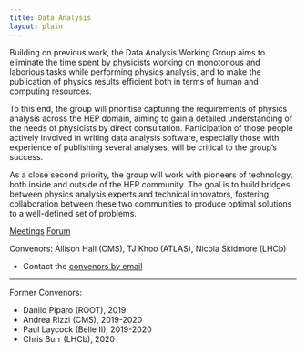 ```yaml
---
title: Data Analysis
layout: plain
---
```


Building on previous work, the Data Analysis Working Group aims to eliminate
the time spent by physicists working on monotonous and laborious tasks while
performing physics analysis, and to make the publication of physics results
efficient both in terms of human and computing resources.

To this end, the group will prioritise capturing the requirements of physics
analysis across the HEP domain, aiming to gain a detailed understanding of the
needs of physicists by direct consultation. Participation of those people
actively involved in writing data analysis software, especially those with
experience of publishing several analyses, will be critical to the group’s
success.

As a close second priority, the group will work with pioneers of technology,
both inside and outside of the HEP community. The goal is to build bridges
between physics analysis experts and technical innovators, fostering
collaboration between these two communities to produce optimal solutions to a 
well-defined set of problems.

[Meetings](https://indico.cern.ch/category/10914)
[Forum](https://groups.google.com/forum/#!forum/hsf-analysis-wg)

Convenors: Allison Hall (CMS), TJ Khoo (ATLAS), Nicola Skidmore (LHCb)

* Contact the [convenors by email](mailto:ahall@fnal.gov,teng.jian.khoo@cern.ch,nicola.skidmore@cern.ch) <!-- markdown-link-check-disable-line -->

---

Former Convenors:
- Danilo Piparo (ROOT), 2019
- Andrea Rizzi (CMS), 2019-2020
- Paul Laycock (Belle II), 2019-2020
- Chris Burr (LHCb), 2020
